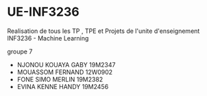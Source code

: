 # UE-INF3236
Realisation de tous les TP , TPE et Projets de l'unite d'enseignement INF3236 - Machine Learning

groupe 7
  - NJONOU KOUAYA GABY 19M2347
  - MOUASSOM FERNAND 12W0902
  - FONE SIMO MERLIN  19M2382
  - EVINA KENNE HANDY 19M2456
